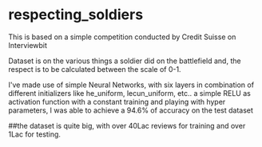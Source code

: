 # respecting_soldiers

This is based on a simple competition conducted by Credit Suisse on Interviewbit

Dataset is on the various things a soldier did on the battlefield and, the respect is to be calculated between the scale of 0-1.

I've made use of simple Neural Networks, with six layers in combination of different initializers like he_uniform, lecun_uniform, etc..
a simple RELU as activation function
with a constant training and playing with hyper parameters, I was able to achieve a 94.6% of accuracy on the test dataset

##the dataset is quite big, with over 40Lac reviews for training and over 1Lac for testing.

